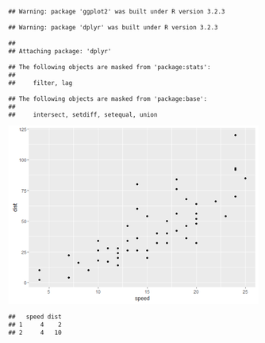     ## Warning: package 'ggplot2' was built under R version 3.2.3

    ## Warning: package 'dplyr' was built under R version 3.2.3

    ## 
    ## Attaching package: 'dplyr'

    ## The following objects are masked from 'package:stats':
    ## 
    ##     filter, lag

    ## The following objects are masked from 'package:base':
    ## 
    ##     intersect, setdiff, setequal, union

![](tut1_files/figure-markdown_strict/unnamed-chunk-2-1.png)  

    ##   speed dist
    ## 1     4    2
    ## 2     4   10
